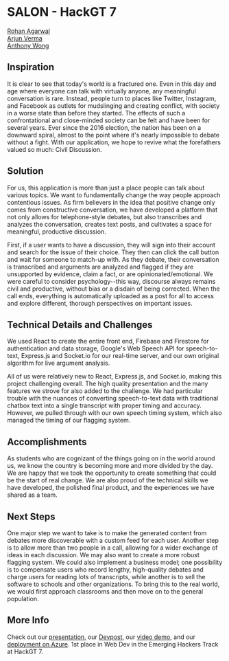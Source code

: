 # SALON - HackGT 7
[Rohan Agarwal](https://github.com/roaga)\
[Arjun Verma](https://github.com/arjun11verma)\
[Anthony Wong](https://github.com/afxwong)
## Inspiration
It is clear to see that today's world is a fractured one. Even in this day and age where everyone can talk with virtually anyone, any meaningful conversation is rare. Instead, people turn to places like Twitter, Instagram, and Facebook as outlets for mudslinging and creating conflict, with society in a worse state than before they started. The effects of such a confrontational and close-minded society can be felt and have been for several years. Ever since the 2016 election, the nation has been on a downward spiral, almost to the point where it's nearly impossible to debate without a fight. With our application, we hope to revive what the forefathers valued so much: Civil Discussion.
## Solution
For us, this application is more than just a place people can talk about various topics. We want to fundamentally change the way people approach contentious issues. As firm believers in the idea that positive change only comes from constructive conversation, we have developed a platform that not only allows for telephone-style debates, but also transcribes and analyzes the conversation, creates text posts, and cultivates a space for meaningful, productive discussion.

First, if a user wants to have a discussion, they will sign into their account and search for the issue of their choice. They then can click the call button and wait for someone to match-up with. As they debate, their conversation is transcribed and arguments are analyzed and flagged if they are unsupported by evidence, claim a fact, or are opinionated/emotional. We were careful to consider psychology--this way, discourse always remains civil and productive, without bias or a disdain of being corrected. When the call ends, everything is automatically uploaded as a post for all to access and explore different, thorough perspectives on important issues.
## Technical Details and Challenges
We used React to create the entire front end, Firebase and Firestore for authentication and data storage, Google's Web Speech API for speech-to-text, Express.js and Socket.io for our real-time server, and our own original algorithm for live argument analysis.

All of us were relatively new to React, Express.js, and Socket.io, making this project challenging overall. The high quality presentation and the many features we strove for also added to the challenge. We had particular trouble with the nuances of converting speech-to-text data with traditional chatbox text into a single transcript with proper timing and accuracy. However, we pulled through with our own speech timing system, which also managed the timing of our flagging system.
## Accomplishments
As students who are cognizant of the things going on in the world around us, we know the country is becoming more and more divided by the day. We are happy that we took the opportunity to create something that could be the start of real change. We are also proud of the technical skills we have developed, the polished final product, and the experiences we have shared as a team.
## Next Steps
One major step we want to take is to make the generated content from debates more discoverable with a custom feed for each user. Another step is to allow more than two people in a call, allowing for a wider exchange of ideas in each discussion. We may also want to create a more robust flagging system. We could also implement a business model; one possibility is to compensate users who record lengthy, high-quality debates and charge users for reading lots of transcripts, while another is to sell the software to schools and other organizations. To bring this to the real world, we would first approach classrooms and then move on to the general population.
## More Info
Check out our [presentation](https://docs.google.com/presentation/d/1Y-E6RSfOF1gD9ccM6naB9-8kxwzzS6Kg9dO3PM78KrQ/edit?usp=sharing), our [Devpost](https://devpost.com/software/hackgt2020), our [video demo](https://youtu.be/uu1FBtpK3ig), and our [deployment on Azure](https://salon-hackgt.azurewebsites.net).
1st place in Web Dev in the Emerging Hackers Track at HackGT 7.
